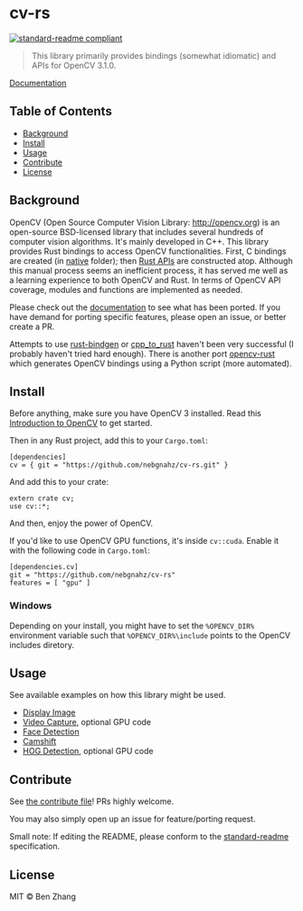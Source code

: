 # cv-rs

[![standard-readme compliant](https://img.shields.io/badge/standard--readme-OK-green.svg?style=flat-square)](https://github.com/RichardLitt/standard-readme)

> This library primarily provides bindings (somewhat idiomatic) and APIs for OpenCV 3.1.0.

[Documentation](https://nebgnahz.github.io/cv-rs/cv/)

## Table of Contents

- [Background](#background)
- [Install](#install)
- [Usage](#usage)
- [Contribute](#contribute)
- [License](#license)

## Background

OpenCV (Open Source Computer Vision Library: http://opencv.org) is an
open-source BSD-licensed library that includes several hundreds of computer
vision algorithms. It's mainly developed in C++. This library provides Rust
bindings to access OpenCV functionalities. First, C bindings are created
(in [native](native) folder); then [Rust APIs](src/lib.rs) are constructed
atop. Although this manual process seems an inefficient process, it has served
me well as a learning experience to both OpenCV and Rust. In terms of OpenCV API
coverage, modules and functions are implemented as needed.

Please check out the [documentation](https://nebgnahz.github.io/cv-rs/cv/) to
see what has been ported. If you have demand for porting specific features,
please open an issue, or better create a PR.

Attempts to use [rust-bindgen](https://github.com/servo/rust-bindgen)
or [cpp_to_rust](https://github.com/rust-qt/cpp_to_rust) haven't been very
successful (I probably haven't tried hard enough). There is another
port [opencv-rust](https://github.com/kali/opencv-rust/) which generates OpenCV
bindings using a Python script (more automated).

## Install

Before anything, make sure you have OpenCV 3 installed. Read this
[Introduction to OpenCV](http://docs.opencv.org/3.1.0/df/d65/tutorial_table_of_content_introduction.html) to get started.

Then in any Rust project, add this to your `Cargo.toml`:

```
[dependencies]
cv = { git = "https://github.com/nebgnahz/cv-rs.git" }
```

And add this to your crate:

```
extern crate cv;
use cv::*;
```

And then, enjoy the power of OpenCV.

If you'd like to use OpenCV GPU functions, it's inside `cv::cuda`. Enable it with the following code in `Cargo.toml`:

```
[dependencies.cv]
git = "https://github.com/nebgnahz/cv-rs"
features = [ "gpu" ]
```

### Windows

Depending on your install, you might have to set the `%OPENCV_DIR%`
environment variable such that `%OPENCV_DIR%\include` points to the OpenCV
includes diretory.

## Usage

See available examples on how this library might be used.

- [Display Image](examples/display_image.rs)
- [Video Capture](examples/video_capture.rs), optional GPU code
- [Face Detection](examples/face_detect.rs)
- [Camshift](examples/camshift.rs)
- [HOG Detection](examples/hog.rs), optional GPU code

## Contribute

See [the contribute file](contribute.md)! PRs highly welcome.

You may also simply open up an issue for feature/porting request.

Small note: If editing the README, please conform to the
[standard-readme](https://github.com/RichardLitt/standard-readme) specification.

## License

MIT © Ben Zhang
